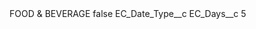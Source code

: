 <?xml version="1.0" encoding="UTF-8"?>
<CustomMetadata xmlns="http://soap.sforce.com/2006/04/metadata" xmlns:xsi="http://www.w3.org/2001/XMLSchema-instance" xmlns:xsd="http://www.w3.org/2001/XMLSchema">
    <label>FOOD &amp; BEVERAGE</label>
    <protected>false</protected>
    <values>
        <field>EC_Date_Type__c</field>
        <value xsi:nil="true"/>
    </values>
    <values>
        <field>EC_Days__c</field>
        <value xsi:type="xsd:string">5</value>
    </values>
</CustomMetadata>
